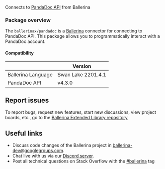 Connects to [PandaDoc API](https://developers.pandadoc.com/reference/about) from Ballerina

### Package overview
The `ballerinax/pandadoc` is a [Ballerina](https://ballerina.io/) connector for connecting to PandaDoc API. This package allows you to programmatically interact with a PandaDoc account.

#### Compatibility
|                            | Version           |
|----------------------------|-------------------|
| Ballerina Language         | Swan Lake 2201.4.1|
| PandaDoc API               | v4.3.0            |

## Report issues
To report bugs, request new features, start new discussions, view project boards, etc., go to the [Ballerina Extended Library repository](https://github.com/ballerina-platform/ballerina-extended-library)

## Useful links
- Discuss code changes of the Ballerina project in [ballerina-dev@googlegroups.com](mailto:ballerina-dev@googlegroups.com).
- Chat live with us via our [Discord server](https://discord.gg/ballerinalang).
- Post all technical questions on Stack Overflow with the [#ballerina](https://stackoverflow.com/questions/tagged/ballerina) tag
